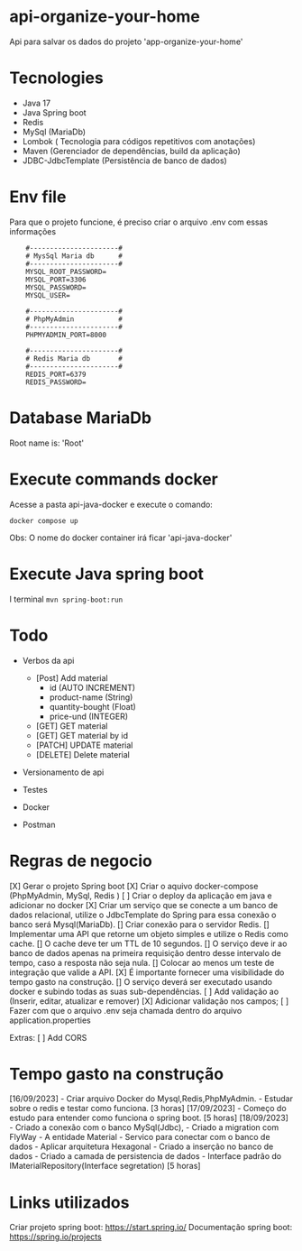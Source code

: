 # api-organize-your-home
Api para salvar os dados do projeto 'app-organize-your-home' 

# Tecnologies
- Java 17
- Java Spring boot
- Redis
- MySql (MariaDb)
- Lombok ( Tecnologia para códigos repetitivos com anotações)
- Maven (Gerenciador de dependências, build da aplicação)
- JDBC-JdbcTemplate (Persistência de banco de dados)

# Env file
Para que o projeto funcione, é preciso criar o arquivo .env com essas informações
```` 
    #----------------------#
    # MysSql Maria db      #
    #----------------------#
    MYSQL_ROOT_PASSWORD=
    MYSQL_PORT=3306
    MYSQL_PASSWORD=
    MYSQL_USER=

    #----------------------#
    # PhpMyAdmin           #
    #----------------------#
    PHPMYADMIN_PORT=8000

    #----------------------#
    # Redis Maria db       #
    #----------------------#
    REDIS_PORT=6379
    REDIS_PASSWORD=
````

# Database MariaDb
Root name is: 'Root'

# Execute commands docker
Acesse a pasta api-java-docker e execute o comando:

``` docker compose up ```

Obs: O nome do docker container irá ficar 'api-java-docker'

# Execute Java spring boot
I terminal 
``` mvn spring-boot:run ```

# Todo
- Verbos da api
    - [Post] Add material
        - id (AUTO INCREMENT)
        - product-name (String)
        - quantity-bought (Float)
        - price-und (INTEGER)
    - [GET] GET material
    - [GET] GET material by id
    - [PATCH] UPDATE material  
    - [DELETE] Delete material

- Versionamento de api
- Testes
- Docker
- Postman

# Regras de negocio

[X] Gerar o projeto Spring boot
[X] Criar o aquivo docker-compose (PhpMyAdmin, MySql, Redis )
[ ] Criar o deploy da aplicação em java e adicionar no docker 
[X] Criar um serviço que se conecte a um banco de dados relacional, utilize o JdbcTemplate do Spring para essa conexão o banco será Mysql(MariaDb). 
[] Criar conexão para o servidor Redis.
[] Implementar uma API que retorne um objeto simples e utilize o Redis como cache.
[] O cache deve ter um TTL de 10 segundos.
[] O serviço deve ir ao banco de dados apenas na primeira requisição dentro desse intervalo de tempo, caso a resposta não seja nula.
[] Colocar ao menos um teste de integração que valide a API.
[X] É importante fornecer uma visibilidade do tempo gasto na construção.
[] O serviço deverá ser executado usando docker e subindo todas as suas sub-dependências.
[ ] Add validação ao (Inserir, editar, atualizar e remover)
[X] Adicionar validação nos campos;
[ ] Fazer com que o arquivo .env seja chamada dentro do arquivo application.properties

Extras:
[ ] Add CORS


# Tempo gasto na construção

[16/09/2023] - Criar arquivo Docker do Mysql,Redis,PhpMyAdmin. 
             - Estudar sobre o redis e testar como funciona. [3 horas]
[17/09/2023] - Começo do estudo para entender como funciona o spring boot. [5 horas]
[18/09/2023] - Criado a conexão com o banco MySql(Jdbc), 
             - Criado a migration com FlyWay
             - A entidade Material 
             - Servico para conectar com o banco de dados
             - Aplicar arquitetura Hexagonal
             - Criado a inserção no banco de dados
             - Criado a camada de persistencia de dados
             - Interface padrão do IMaterialRepository(Interface segretation) [5 horas]

# Links utilizados

Criar projeto spring boot: https://start.spring.io/
Documentação spring boot: https://spring.io/projects
